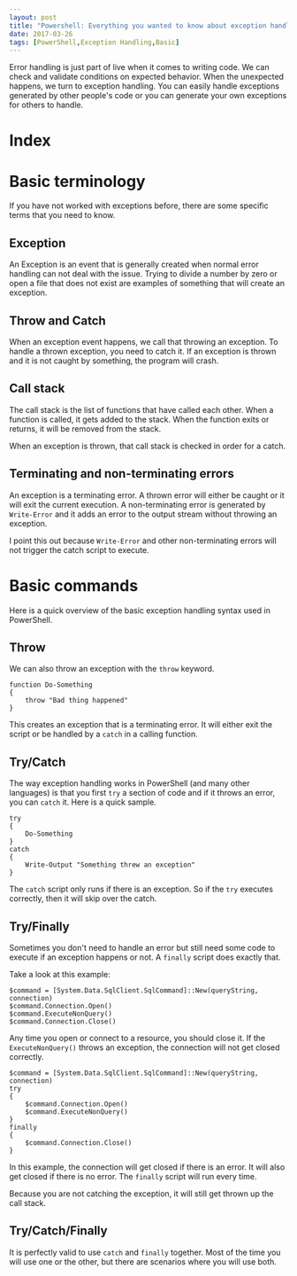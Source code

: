 ```yaml
---
layout: post
title: "Powershell: Everything you wanted to know about exception handling"
date: 2017-03-26
tags: [PowerShell,Exception Handling,Basic]
---
```


Error handling is just part of live when it comes to writing code. We can check and validate conditions on expected behavior. When the unexpected happens, we turn to exception handling. You can easily handle exceptions generated by other people's code or you can generate your own exceptions for others to handle.

# Index

# Basic terminology
If you have not worked with exceptions before, there are some specific terms that you need to know.

## Exception

An Exception is an event that is generally created when normal error handling can not deal with the issue. Trying to divide a number by zero or open a file that does not exist are examples of something that will create an exception.

## Throw and Catch

When an exception event happens, we call that throwing an exception. To handle a thrown exception, you need to catch it. If an exception is thrown and it is not caught by something, the program will crash.

## Call stack

The call stack is the list of functions that have called each other. When a function is called, it gets added to the stack. When the function exits or returns, it will be removed from the stack.

When an exception is thrown, that call stack is checked in order for a catch.

## Terminating and non-terminating errors

An exception is a terminating error. A thrown error will either be caught or it will exit the current execution. A non-terminating error is generated by `Write-Error` and it adds an error to the output stream without throwing an exception.

I point this out because `Write-Error` and other non-terminating errors will not trigger the catch script to execute.

# Basic commands

Here is a quick overview of the basic exception handling syntax used in PowerShell.

## Throw

We can also throw an exception with the `throw` keyword.

    function Do-Something
    {
        throw "Bad thing happened"
    }

This creates an exception that is a terminating error. It will either exit the script or be handled by a `catch` in a calling function.

## Try/Catch

The way exception handling works in PowerShell (and many other languages) is that you first `try` a section of code and if it throws an error, you can `catch` it. Here is a quick sample.

    try
    {
        Do-Something
    }
    catch
    {
        Write-Output "Something threw an exception"
    }

The `catch` script only runs if there is an exception. So if the `try` executes correctly, then it will skip over the catch.

## Try/Finally

Sometimes you don't need to handle an error but still need some code to execute if an exception happens or not. A `finally` script does exactly that. 

Take a look at this example:

    $command = [System.Data.SqlClient.SqlCommand]::New(queryString, connection)
    $command.Connection.Open()
    $command.ExecuteNonQuery()
    $command.Connection.Close()

Any time you open or connect to a resource, you should close it. If the `ExecuteNonQuery()` throws an exception, the connection will not get closed correctly.

    $command = [System.Data.SqlClient.SqlCommand]::New(queryString, connection)
    try
    {         
        $command.Connection.Open()
        $command.ExecuteNonQuery()
    }
    finally
    {
        $command.Connection.Close()
    }

In this example, the connection will get closed if there is an error. It will also get closed if there is no error. The `finally` script will run every time.

Because you are not catching the exception, it will still get thrown up the call stack.

## Try/Catch/Finally

It is perfectly valid to use `catch` and `finally` together. Most of the time you will use one or the other, but there are scenarios where you will use both.

